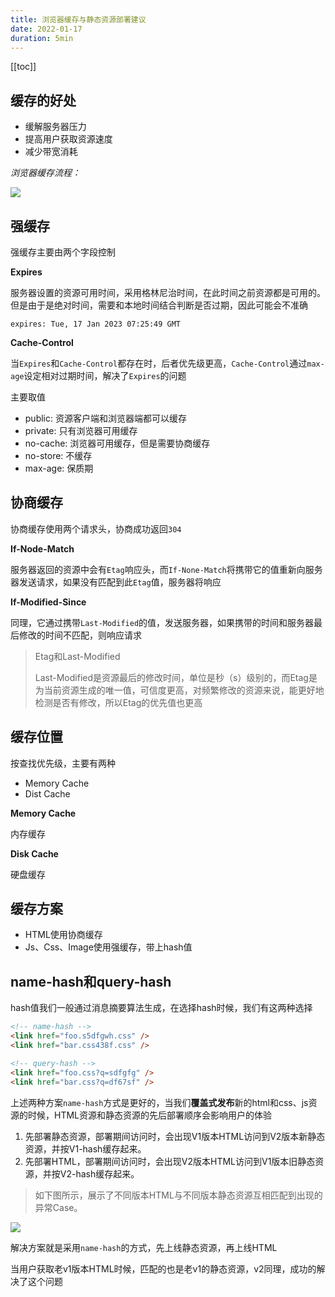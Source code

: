 ```yaml
---
title: 浏览器缓存与静态资源部署建议
date: 2022-01-17
duration: 5min
---
```


[[toc]]

## 缓存的好处

* 缓解服务器压力
* 提高用户获取资源速度
* 减少带宽消耗

*浏览器缓存流程：*

<img border src="https://p3-juejin.byteimg.com/tos-cn-i-k3u1fbpfcp/ca00bff3081e4cfd993a8f252f4fa23a~tplv-k3u1fbpfcp-watermark.awebp"/>

## 强缓存


强缓存主要由两个字段控制

**Expires**

服务器设置的资源可用时间，采用格林尼治时间，在此时间之前资源都是可用的。但是由于是绝对时间，需要和本地时间结合判断是否过期，因此可能会不准确

```shell
expires: Tue, 17 Jan 2023 07:25:49 GMT
```

**Cache-Control**

当`Expires`和`Cache-Control`都存在时，后者优先级更高，`Cache-Control`通过`max-age`设定相对过期时间，解决了`Expires`的问题

主要取值

* public: 资源客户端和浏览器端都可以缓存
* private: 只有浏览器可用缓存
* no-cache: 浏览器可用缓存，但是需要协商缓存
* no-store: 不缓存
* max-age: 保质期

## 协商缓存

协商缓存使用两个请求头，协商成功返回`304`

**If-Node-Match**

服务器返回的资源中会有`Etag`响应头，而`If-None-Match`将携带它的值重新向服务器发送请求，如果没有匹配到此`Etag`值，服务器将响应

**If-Modified-Since**

同理，它通过携带`Last-Modified`的值，发送服务器，如果携带的时间和服务器最后修改的时间不匹配，则响应请求

> Etag和Last-Modified
>
> Last-Modified是资源最后的修改时间，单位是秒（s）级别的，而Etag是为当前资源生成的唯一值，可信度更高，对频繁修改的资源来说，能更好地检测是否有修改，所以Etag的优先值也更高

## 缓存位置

按查找优先级，主要有两种

* Memory Cache
* Dist Cache

**Memory Cache**

内存缓存

**Disk Cache**

硬盘缓存

## 缓存方案

* HTML使用协商缓存
* Js、Css、Image使用强缓存，带上hash值

## name-hash和query-hash

hash值我们一般通过消息摘要算法生成，在选择hash时候，我们有这两种选择

```html
<!-- name-hash -->
<link href="foo.s5dfgwh.css" />
<link href="bar.css438f.css" />

<!-- query-hash -->
<link href="foo.css?q=sdfgfg" />
<link href="bar.css?q=df67sf" />
```

上述两种方案`name-hash`方式是更好的，当我们**覆盖式发布**新的html和css、js资源的时候，HTML资源和静态资源的先后部署顺序会影响用户的体验


1. 先部署静态资源，部署期间访问时，会出现V1版本HTML访问到V2版本新静态资源，并按V1-hash缓存起来。
2. 先部署HTML，部署期间访问时，会出现V2版本HTML访问到V1版本旧静态资源，并按V2-hash缓存起来。

>如下图所示，展示了不同版本HTML与不同版本静态资源互相匹配到出现的异常Case。

<img border src="https://p1-juejin.byteimg.com/tos-cn-i-k3u1fbpfcp/afed5037b76e48caac538b05d4db79b7~tplv-k3u1fbpfcp-watermark.awebp?" />

解决方案就是采用`name-hash`的方式，先上线静态资源，再上线HTML

当用户获取老v1版本HTML时候，匹配的也是老v1的静态资源，v2同理，成功的解决了这个问题